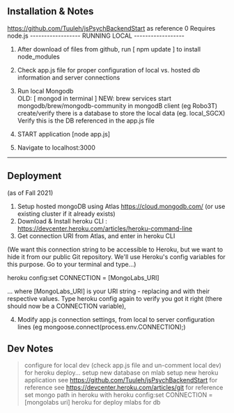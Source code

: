 Installation & Notes
------------------
https://github.com/Tuuleh/jsPsychBackendStart as reference
0 Requires node.js
------------------ RUNNING LOCAL ------------------
1. After download of files from github, run [ npm update ] to install node_modules
2. Check app.js file for proper configuration of local vs. hosted db information and server connections
3. Run local Mongodb    
  OLD: [ mongod in terminal ]
  NEW: brew services start mongodb/brew/mongodb-community
  in mongodB client (eg Robo3T) create/verify there is a database to store the local data (eg. local_SGCX)
  Verify this is the DB referenced in the app.js file

4. START application [node app.js]
5. Navigate to localhost:3000
------------------

## Deployment
(as of Fall 2021)
1. Setup hosted mongoDB using Atlas https://cloud.mongodb.com/
(or use existing cluster if it already exists)
2. Download & Install heroku CLI : https://devcenter.heroku.com/articles/heroku-command-line
3. Get connection URI from Atlas, and enter in heroku CLI

(We want this connection string to be accessible to Heroku, but we want to hide it from our public Git repository. We'll use Heroku's config variables for this purpose. Go to your terminal and type...)

heroku config:set CONNECTION = [MongoLabs_URI]

... where [MongoLabs_URI] is your URI string - replacing and with their respective values. Type heroku config again to verify you got it right (there should now be a CONNECTION variable),

4. Modify app.js connection settings, from local to server configuration lines
(eg  mongoose.connect(process.env.CONNECTION);)


Dev Notes
-------------------
> configure for local dev (check app.js file and un-comment local dev)
> for heroku deploy... setup new database on mlab
> setup new heroku application
> see https://github.com/Tuuleh/jsPsychBackendStart for reference
> see https://devcenter.heroku.com/articles/git for reference
> set mongo path in heroku with
heroku config:set CONNECTION = [mongolabs uri]
> heroku for deploy
> mlabs for db
